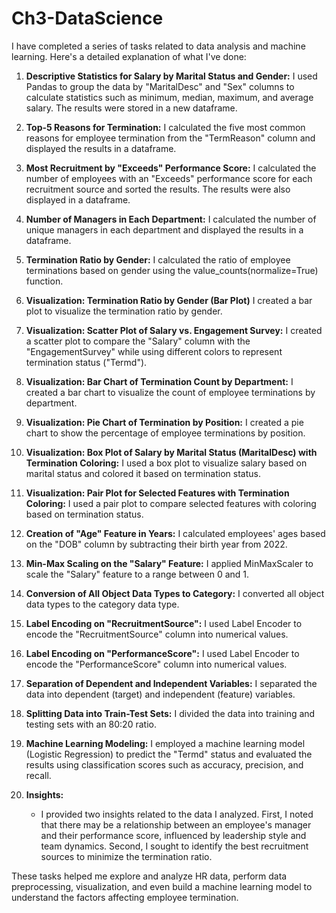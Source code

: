 # Ch3-DataScience
I have completed a series of tasks related to data analysis and machine learning. Here's a detailed explanation of what I've done:

1. **Descriptive Statistics for Salary by Marital Status and Gender:**
   I used Pandas to group the data by "MaritalDesc" and "Sex" columns to calculate statistics such as minimum, median, maximum, and average salary. The results were stored in a new dataframe.

2. **Top-5 Reasons for Termination:**
   I calculated the five most common reasons for employee termination from the "TermReason" column and displayed the results in a dataframe.

3. **Most Recruitment by "Exceeds" Performance Score:**
   I calculated the number of employees with an "Exceeds" performance score for each recruitment source and sorted the results. The results were also displayed in a dataframe.

4. **Number of Managers in Each Department:**
   I calculated the number of unique managers in each department and displayed the results in a dataframe.

5. **Termination Ratio by Gender:**
   I calculated the ratio of employee terminations based on gender using the value_counts(normalize=True) function.

6. **Visualization: Termination Ratio by Gender (Bar Plot)**
   I created a bar plot to visualize the termination ratio by gender.

7. **Visualization: Scatter Plot of Salary vs. Engagement Survey:**
   I created a scatter plot to compare the "Salary" column with the "EngagementSurvey" while using different colors to represent termination status ("Termd").

8. **Visualization: Bar Chart of Termination Count by Department:**
   I created a bar chart to visualize the count of employee terminations by department.

9. **Visualization: Pie Chart of Termination by Position:**
   I created a pie chart to show the percentage of employee terminations by position.

10. **Visualization: Box Plot of Salary by Marital Status (MaritalDesc) with Termination Coloring:**
    I used a box plot to visualize salary based on marital status and colored it based on termination status.

11. **Visualization: Pair Plot for Selected Features with Termination Coloring:**
    I used a pair plot to compare selected features with coloring based on termination status.

12. **Creation of "Age" Feature in Years:**
    I calculated employees' ages based on the "DOB" column by subtracting their birth year from 2022.

13. **Min-Max Scaling on the "Salary" Feature:**
    I applied MinMaxScaler to scale the "Salary" feature to a range between 0 and 1.

14. **Conversion of All Object Data Types to Category:**
    I converted all object data types to the category data type.

15. **Label Encoding on "RecruitmentSource":**
    I used Label Encoder to encode the "RecruitmentSource" column into numerical values.

16. **Label Encoding on "PerformanceScore":**
    I used Label Encoder to encode the "PerformanceScore" column into numerical values.

17. **Separation of Dependent and Independent Variables:**
    I separated the data into dependent (target) and independent (feature) variables.

18. **Splitting Data into Train-Test Sets:**
    I divided the data into training and testing sets with an 80:20 ratio.

19. **Machine Learning Modeling:**
    I employed a machine learning model (Logistic Regression) to predict the "Termd" status and evaluated the results using classification scores such as accuracy, precision, and recall.

20. **Insights:**
    - I provided two insights related to the data I analyzed. First, I noted that there may be a relationship between an employee's manager and their performance score, influenced by leadership style and team dynamics. Second, I sought to identify the best recruitment sources to minimize the termination ratio.

These tasks helped me explore and analyze HR data, perform data preprocessing, visualization, and even build a machine learning model to understand the factors affecting employee termination.
